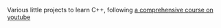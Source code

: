 Various little projects to learn C++, following [a comprehensive course on youtube](https://www.youtube.com/watch?v=-TkoO8Z07hI) 
